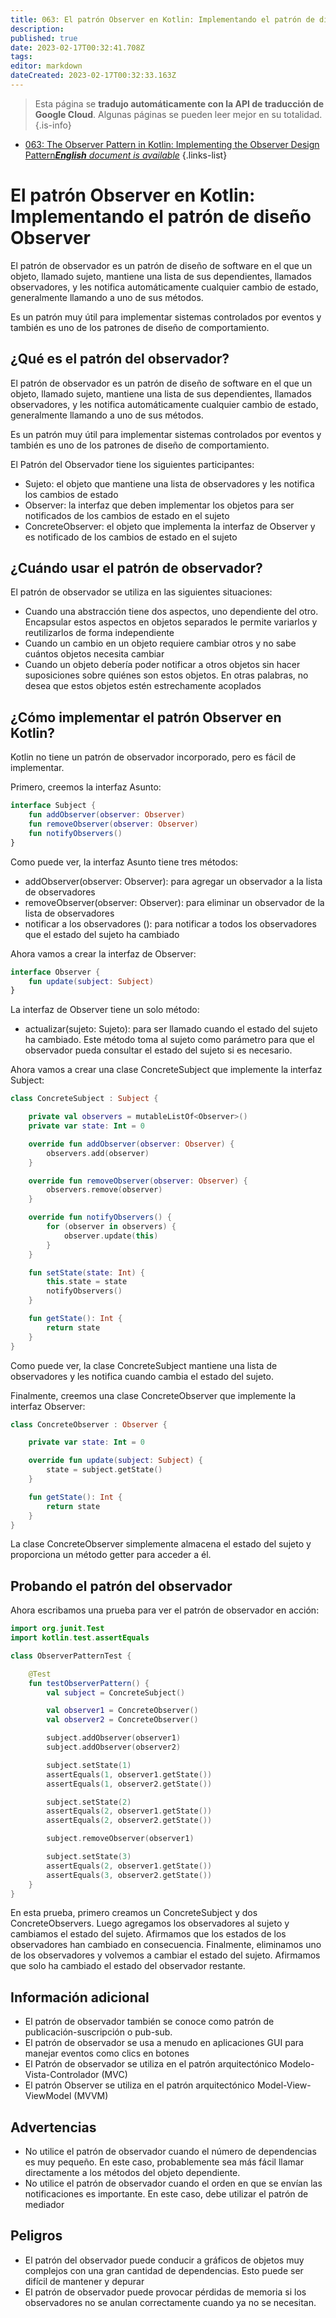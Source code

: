 ```yaml
---
title: 063: El patrón Observer en Kotlin: Implementando el patrón de diseño Observer
description: 
published: true
date: 2023-02-17T00:32:41.708Z
tags: 
editor: markdown
dateCreated: 2023-02-17T00:32:33.163Z
---
```


> Esta página se **tradujo automáticamente con la API de traducción de Google Cloud**.
Algunas páginas se pueden leer mejor en su totalidad.{.is-info}



- [063: The Observer Pattern in Kotlin: Implementing the Observer Design Pattern***English** document is available*](/en/Knowledge-base/Kotlin/Learning/063-the-observer-pattern-in-kotlin-implementing-the-observer-design-pattern)
{.links-list}


# El patrón Observer en Kotlin: Implementando el patrón de diseño Observer

El patrón de observador es un patrón de diseño de software en el que un objeto, llamado sujeto, mantiene una lista de sus dependientes, llamados observadores, y les notifica automáticamente cualquier cambio de estado, generalmente llamando a uno de sus métodos.

Es un patrón muy útil para implementar sistemas controlados por eventos y también es uno de los patrones de diseño de comportamiento.

## ¿Qué es el patrón del observador?

El patrón de observador es un patrón de diseño de software en el que un objeto, llamado sujeto, mantiene una lista de sus dependientes, llamados observadores, y les notifica automáticamente cualquier cambio de estado, generalmente llamando a uno de sus métodos.

Es un patrón muy útil para implementar sistemas controlados por eventos y también es uno de los patrones de diseño de comportamiento.

El Patrón del Observador tiene los siguientes participantes:
- Sujeto: el objeto que mantiene una lista de observadores y les notifica los cambios de estado
- Observer: la interfaz que deben implementar los objetos para ser notificados de los cambios de estado en el sujeto
- ConcreteObserver: el objeto que implementa la interfaz de Observer y es notificado de los cambios de estado en el sujeto

## ¿Cuándo usar el patrón de observador?

El patrón de observador se utiliza en las siguientes situaciones:
- Cuando una abstracción tiene dos aspectos, uno dependiente del otro. Encapsular estos aspectos en objetos separados le permite variarlos y reutilizarlos de forma independiente
- Cuando un cambio en un objeto requiere cambiar otros y no sabe cuántos objetos necesita cambiar
- Cuando un objeto debería poder notificar a otros objetos sin hacer suposiciones sobre quiénes son estos objetos. En otras palabras, no desea que estos objetos estén estrechamente acoplados

## ¿Cómo implementar el patrón Observer en Kotlin?

Kotlin no tiene un patrón de observador incorporado, pero es fácil de implementar.

Primero, creemos la interfaz Asunto:

```kotlin
interface Subject {
    fun addObserver(observer: Observer)
    fun removeObserver(observer: Observer)
    fun notifyObservers()
}
```

Como puede ver, la interfaz Asunto tiene tres métodos:
- addObserver(observer: Observer): para agregar un observador a la lista de observadores
- removeObserver(observer: Observer): para eliminar un observador de la lista de observadores
- notificar a los observadores (): para notificar a todos los observadores que el estado del sujeto ha cambiado

Ahora vamos a crear la interfaz de Observer:

```kotlin
interface Observer {
    fun update(subject: Subject)
}
```

La interfaz de Observer tiene un solo método:
- actualizar(sujeto: Sujeto): para ser llamado cuando el estado del sujeto ha cambiado. Este método toma al sujeto como parámetro para que el observador pueda consultar el estado del sujeto si es necesario.

Ahora vamos a crear una clase ConcreteSubject que implemente la interfaz Subject:

```kotlin
class ConcreteSubject : Subject {

    private val observers = mutableListOf<Observer>()
    private var state: Int = 0

    override fun addObserver(observer: Observer) {
        observers.add(observer)
    }

    override fun removeObserver(observer: Observer) {
        observers.remove(observer)
    }

    override fun notifyObservers() {
        for (observer in observers) {
            observer.update(this)
        }
    }

    fun setState(state: Int) {
        this.state = state
        notifyObservers()
    }

    fun getState(): Int {
        return state
    }
}
```

Como puede ver, la clase ConcreteSubject mantiene una lista de observadores y les notifica cuando cambia el estado del sujeto.

Finalmente, creemos una clase ConcreteObserver que implemente la interfaz Observer:

```kotlin
class ConcreteObserver : Observer {

    private var state: Int = 0

    override fun update(subject: Subject) {
        state = subject.getState()
    }

    fun getState(): Int {
        return state
    }
}
```

La clase ConcreteObserver simplemente almacena el estado del sujeto y proporciona un método getter para acceder a él.

## Probando el patrón del observador

Ahora escribamos una prueba para ver el patrón de observador en acción:

```kotlin
import org.junit.Test
import kotlin.test.assertEquals

class ObserverPatternTest {

    @Test
    fun testObserverPattern() {
        val subject = ConcreteSubject()

        val observer1 = ConcreteObserver()
        val observer2 = ConcreteObserver()

        subject.addObserver(observer1)
        subject.addObserver(observer2)

        subject.setState(1)
        assertEquals(1, observer1.getState())
        assertEquals(1, observer2.getState())

        subject.setState(2)
        assertEquals(2, observer1.getState())
        assertEquals(2, observer2.getState())

        subject.removeObserver(observer1)

        subject.setState(3)
        assertEquals(2, observer1.getState())
        assertEquals(3, observer2.getState())
    }
}
```

En esta prueba, primero creamos un ConcreteSubject y dos ConcreteObservers. Luego agregamos los observadores al sujeto y cambiamos el estado del sujeto. Afirmamos que los estados de los observadores han cambiado en consecuencia. Finalmente, eliminamos uno de los observadores y volvemos a cambiar el estado del sujeto. Afirmamos que solo ha cambiado el estado del observador restante.

## Información adicional

- El patrón de observador también se conoce como patrón de publicación-suscripción o pub-sub.
- El patrón de observador se usa a menudo en aplicaciones GUI para manejar eventos como clics en botones
- El Patrón de observador se utiliza en el patrón arquitectónico Modelo-Vista-Controlador (MVC)
- El patrón Observer se utiliza en el patrón arquitectónico Model-View-ViewModel (MVVM)

## Advertencias

- No utilice el patrón de observador cuando el número de dependencias es muy pequeño. En este caso, probablemente sea más fácil llamar directamente a los métodos del objeto dependiente.
- No utilice el patrón de observador cuando el orden en que se envían las notificaciones es importante. En este caso, debe utilizar el patrón de mediador

## Peligros

- El patrón del observador puede conducir a gráficos de objetos muy complejos con una gran cantidad de dependencias. Esto puede ser difícil de mantener y depurar
- El patrón de observador puede provocar pérdidas de memoria si los observadores no se anulan correctamente cuando ya no se necesitan.